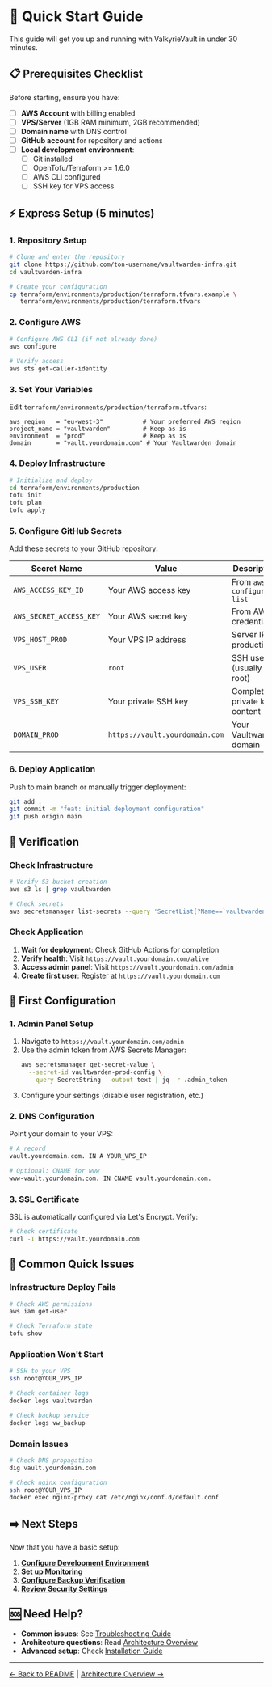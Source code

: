 # 🚀 Quick Start Guide

This guide will get you up and running with ValkyrieVault in under 30 minutes.

## 📋 Prerequisites Checklist

Before starting, ensure you have:

- [ ] **AWS Account** with billing enabled
- [ ] **VPS/Server** (1GB RAM minimum, 2GB recommended)
- [ ] **Domain name** with DNS control
- [ ] **GitHub account** for repository and actions
- [ ] **Local development environment**:
  - [ ] Git installed
  - [ ] OpenTofu/Terraform >= 1.6.0
  - [ ] AWS CLI configured
  - [ ] SSH key for VPS access

## ⚡ Express Setup (5 minutes)

### 1. Repository Setup

```bash
# Clone and enter the repository
git clone https://github.com/ton-username/vaultwarden-infra.git
cd vaultwarden-infra

# Create your configuration
cp terraform/environments/production/terraform.tfvars.example \
   terraform/environments/production/terraform.tfvars
```

### 2. Configure AWS

```bash
# Configure AWS CLI (if not already done)
aws configure

# Verify access
aws sts get-caller-identity
```

### 3. Set Your Variables

Edit `terraform/environments/production/terraform.tfvars`:

```hcl
aws_region   = "eu-west-3"           # Your preferred AWS region
project_name = "vaultwarden"         # Keep as is
environment  = "prod"                # Keep as is
domain       = "vault.yourdomain.com" # Your Vaultwarden domain
```

### 4. Deploy Infrastructure

```bash
# Initialize and deploy
cd terraform/environments/production
tofu init
tofu plan
tofu apply
```

### 5. Configure GitHub Secrets

Add these secrets to your GitHub repository:

| Secret Name             | Value                          | Description                  |
| ----------------------- | ------------------------------ | ---------------------------- |
| `AWS_ACCESS_KEY_ID`     | Your AWS access key            | From `aws configure list`    |
| `AWS_SECRET_ACCESS_KEY` | Your AWS secret key            | From AWS credentials         |
| `VPS_HOST_PROD`         | Your VPS IP address            | Server IP for production     |
| `VPS_USER`              | `root`                         | SSH user (usually root)      |
| `VPS_SSH_KEY`           | Your private SSH key           | Complete private key content |
| `DOMAIN_PROD`           | `https://vault.yourdomain.com` | Your Vaultwarden domain      |

### 6. Deploy Application

Push to main branch or manually trigger deployment:

```bash
git add .
git commit -m "feat: initial deployment configuration"
git push origin main
```

## 🎯 Verification

### Check Infrastructure

```bash
# Verify S3 bucket creation
aws s3 ls | grep vaultwarden

# Check secrets
aws secretsmanager list-secrets --query 'SecretList[?Name==`vaultwarden-prod-config`]'
```

### Check Application

1. **Wait for deployment**: Check GitHub Actions for completion
2. **Verify health**: Visit `https://vault.yourdomain.com/alive`
3. **Access admin panel**: Visit `https://vault.yourdomain.com/admin`
4. **Create first user**: Register at `https://vault.yourdomain.com`

## 🔧 First Configuration

### 1. Admin Panel Setup

1. Navigate to `https://vault.yourdomain.com/admin`
2. Use the admin token from AWS Secrets Manager:
   ```bash
   aws secretsmanager get-secret-value \
     --secret-id vaultwarden-prod-config \
     --query SecretString --output text | jq -r .admin_token
   ```
3. Configure your settings (disable user registration, etc.)

### 2. DNS Configuration

Point your domain to your VPS:

```bash
# A record
vault.yourdomain.com. IN A YOUR_VPS_IP

# Optional: CNAME for www
www-vault.yourdomain.com. IN CNAME vault.yourdomain.com.
```

### 3. SSL Certificate

SSL is automatically configured via Let's Encrypt. Verify:

```bash
# Check certificate
curl -I https://vault.yourdomain.com
```

## 🚨 Common Quick Issues

### Infrastructure Deploy Fails

```bash
# Check AWS permissions
aws iam get-user

# Check Terraform state
tofu show
```

### Application Won't Start

```bash
# SSH to your VPS
ssh root@YOUR_VPS_IP

# Check container logs
docker logs vaultwarden

# Check backup service
docker logs vw_backup
```

### Domain Issues

```bash
# Check DNS propagation
dig vault.yourdomain.com

# Check nginx configuration
ssh root@YOUR_VPS_IP
docker exec nginx-proxy cat /etc/nginx/conf.d/default.conf
```

## ➡️ Next Steps

Now that you have a basic setup:

1. **[Configure Development Environment](06-development-workflow.md#development-environment)**
2. **[Set up Monitoring](07-operations.md#monitoring-setup)**
3. **[Configure Backup Verification](07-operations.md#backup-verification)**
4. **[Review Security Settings](09-security.md)**

## 🆘 Need Help?

- **Common issues**: See [Troubleshooting Guide](08-troubleshooting.md)
- **Architecture questions**: Read [Architecture Overview](02-architecture.md)
- **Advanced setup**: Check [Installation Guide](03-installation.md)

---

[← Back to README](../README.md) | [Architecture Overview →](02-architecture.md)
